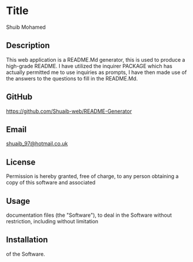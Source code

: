 # Title
Shuib Mohamed
## Description
This web application is a README.Md generator, this is used to produce a high-grade README. I have utilized the inquirer PACKAGE which has actually permitted me to use inquiries as prompts, I have then made use of the answers to the questions to fill in the README.Md.
## GitHub
https://github.com/Shuaib-web/README-Generator
## Email
shuaib_97@hotmail.co.uk
## License
Permission is hereby granted, free of charge, to any person obtaining a copy of this software and associated
## Usage
documentation files (the "Software"), to deal in the Software without restriction, including without limitation
## Installation
of the Software.